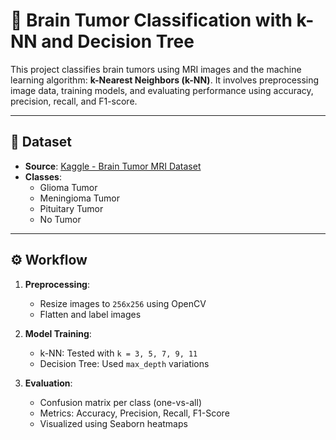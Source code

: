 # 🧠 Brain Tumor Classification with k-NN and Decision Tree

This project classifies brain tumors using MRI images and the machine learning algorithm: **k-Nearest Neighbors (k-NN)**. It involves preprocessing image data, training models, and evaluating performance using accuracy, precision, recall, and F1-score.

---

## 📁 Dataset

- **Source**: [Kaggle - Brain Tumor MRI Dataset](https://www.kaggle.com/datasets/masoudnickparvar/brain-tumor-mri-dataset)
- **Classes**:
  - Glioma Tumor
  - Meningioma Tumor
  - Pituitary Tumor
  - No Tumor

---

## ⚙️ Workflow

1. **Preprocessing**:
   - Resize images to `256x256` using OpenCV
   - Flatten and label images

2. **Model Training**:
   - k-NN: Tested with `k = 3, 5, 7, 9, 11`
   - Decision Tree: Used `max_depth` variations

3. **Evaluation**:
   - Confusion matrix per class (one-vs-all)
   - Metrics: Accuracy, Precision, Recall, F1-Score
   - Visualized using Seaborn heatmaps
